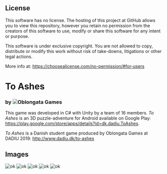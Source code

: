 ## License

This software has no license. The hosting of this project at GitHub allows you to view this repository, however you retain no permission from the creators of this software to use, modify or share this software for any intent or purpose.

This software is under exclusive copyright. You are not allowed to copy, distribute or modify this work without risk of take-downs, litigations or other legal actions.

More info at: https://choosealicense.com/no-permission/#for-users

# To Ashes
### by ![Oblongata Games](https://github.com/DADIU-2019-Team-4)

This game was developed in C# with Unity by a team of 16 members. *To Ashes* is an 3D puzzle-adventure for Android available on Google Play: https://play.google.com/store/apps/details?id=dk.dadiu.ToAshes.

*To Ashes* is a Danish student game produced by Oblongata Games at DADIU 2019: http://www.dadiu.dk/to-ashes

## Images

![ok](https://lh3.googleusercontent.com/TxV6V-47UzK1lgJ8V87UDLlsyy93iXCYYX3zoslD2dEGzOQO0cfESi_FZhfOWmUGjg=w720-h310)
![ok](https://lh3.googleusercontent.com/5CpbcYNu33xfqzKgj_6HaVbsCUTWq7nRORP3MS_ONDzE_Wl84ixx5QHXYONbpY6M8eY=w720-h310)
![ok](https://lh3.googleusercontent.com/-vhRNh1E6y-GAFzjE8WtigfIEqb6sLZw2p1hhkAQ2byu1mwo4-XPAfml1kMTNNCGfu4=w720-h310)
![ok](https://lh3.googleusercontent.com/nR_GrfgaGzTMTRGtrM6SvMWIWEBYu3YfkcTCGW_b2HRfrMmhDf6O2-R1CHlwqAv52aU=w720-h310)
![ok](https://lh3.googleusercontent.com/Us0p4vkIqnBEAv161I3QoQdPXgY2cIuDoxm4A9qXjymI2bUfNVDPuR13ejtmGswgRQ=w720-h310)
